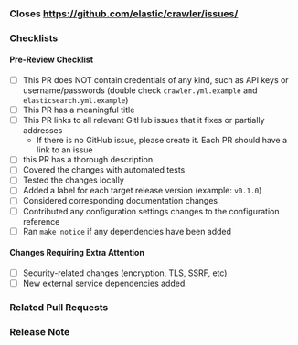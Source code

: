 ### Closes https://github.com/elastic/crawler/issues/ ###

<!--Provide a general description of the code changes in your pull request.
If the change relates to a specific issue, include the link at the top.

If this is an ad-hoc/trivial change and does not have a corresponding
issue, please describe your changes in enough details, so that reviewers
and other team members can understand the reasoning behind the pull request.-->

### Checklists

<!--You can remove unrelated items from checklists below and/or add new
items that may help during the review.-->

#### Pre-Review Checklist
- [ ] This PR does NOT contain credentials of any kind, such as API keys or username/passwords (double check `crawler.yml.example` and `elasticsearch.yml.example`)
- [ ] This PR has a meaningful title
- [ ] This PR links to all relevant GitHub issues that it fixes or partially addresses
    - If there is no GitHub issue, please create it. Each PR should have a link to an issue
- [ ] this PR has a thorough description
- [ ] Covered the changes with automated tests
- [ ] Tested the changes locally
- [ ] Added a label for each target release version (example: `v0.1.0`)
- [ ] Considered corresponding documentation changes
- [ ] Contributed any configuration settings changes to the configuration reference
- [ ] Ran `make notice` if any dependencies have been added

#### Changes Requiring Extra Attention

<!--Please call out any changes that require special attention from the
reviewers and/or increase the risk to availability or security of the
system after deployment. Remove the ones that don't apply.-->

- [ ] Security-related changes (encryption, TLS, SSRF, etc)
- [ ] New external service dependencies added.

### Related Pull Requests

<!--List any relevant PRs here or remove the section if this is a standalone PR.

* https://github.com/elastic/.../pull/123-->

### Release Note

<!--If you think this enhancement/fix should be included in the release notes,
please write a concise user-facing description of the change here.
You should also label the PR with `release_note` so the release notes
author(s) can easily look it up.-->
